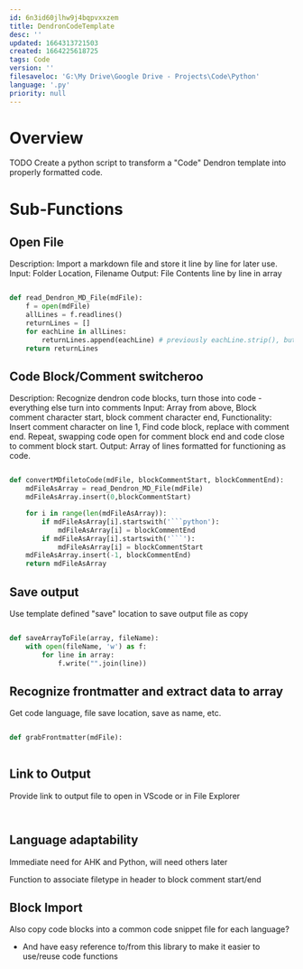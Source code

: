 ```yaml
---
id: 6n3id60jlhw9j4bqpvxxzem
title: DendronCodeTemplate
desc: ''
updated: 1664313721503
created: 1664225618725
tags: Code
version: ''
filesaveloc: 'G:\My Drive\Google Drive - Projects\Code\Python'
language: '.py'
priority: null
---
```


# Overview
TODO Create a python script to transform a "Code" Dendron template into properly formatted code.  


# Sub-Functions
<!-- Overview of any function interplay or broad overviews -->


## Open File
Description: Import a markdown file and store it line by line for later use. 
    Input: Folder Location, Filename
    Output: File Contents line by line in array

```python

def read_Dendron_MD_File(mdFile):
    f = open(mdFile)
    allLines = f.readlines()
    returnLines = []
    for eachLine in allLines:
        returnLines.append(eachLine) # previously eachLine.strip(), but that removes indentation
    return returnLines

```

## Code Block/Comment switcheroo
Description: Recognize dendron code blocks, turn those into code - everything else turn into comments
    Input: Array from above, Block comment character start, block comment character end, 
    Functionality: Insert comment character on line 1, Find code block, replace with comment end. Repeat, swapping code open for comment block end and code close to comment block start. 
    Output: Array of lines formatted for functioning as code.

```python

def convertMDfiletoCode(mdFile, blockCommentStart, blockCommentEnd):
    mdFileAsArray = read_Dendron_MD_File(mdFile)
    mdFileAsArray.insert(0,blockCommentStart)

    for i in range(len(mdFileAsArray)):
        if mdFileAsArray[i].startswith('```python'):
            mdFileAsArray[i] = blockCommentEnd
        if mdFileAsArray[i].startswith('```'):
            mdFileAsArray[i] = blockCommentStart
    mdFileAsArray.insert(-1, blockCommentEnd)
    return mdFileAsArray

```

## Save output
Use template defined "save" location to save output file as copy

```python

def saveArrayToFile(array, fileName):
    with open(fileName, 'w') as f:
        for line in array:
            f.write("".join(line))


```

## Recognize frontmatter and extract data to array
Get code language, file save location, save as name, etc.

```python

def grabFrontmatter(mdFile):
    

```


## Link to Output
Provide link to output file to open in VScode or in File Explorer

```python



```


## Language adaptability
Immediate need for AHK and Python, will need others later

Function to associate filetype in header to block comment start/end

## Block Import
Also copy code blocks into a common code snippet file for each language? 
- And have easy reference to/from this library to make it easier to use/reuse code functions










